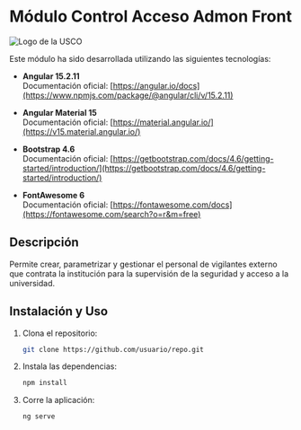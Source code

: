 # Módulo Control Acceso Admon Front

![Logo de la USCO](https://www.usco.edu.co/imagen-institucional/logo/universidad-surcolombiana.png)

Este módulo ha sido desarrollada utilizando las siguientes tecnologías:

- **Angular 15.2.11**  
  Documentación oficial: [https://angular.io/docs](https://www.npmjs.com/package/@angular/cli/v/15.2.11)

- **Angular Material 15**  
  Documentación oficial: [https://material.angular.io/](https://v15.material.angular.io/)

- **Bootstrap 4.6**  
  Documentación oficial: [https://getbootstrap.com/docs/4.6/getting-started/introduction/](https://getbootstrap.com/docs/4.6/getting-started/introduction/)

- **FontAwesome 6**  
  Documentación oficial: [https://fontawesome.com/docs](https://fontawesome.com/search?o=r&m=free)

## Descripción

Permite crear, parametrizar y gestionar el personal de vigilantes externo que contrata la institución para la supervisión de la seguridad y acceso a la universidad.

## Instalación y Uso

1. Clona el repositorio:

   ```bash
   git clone https://github.com/usuario/repo.git
   ```

2. Instala las dependencias:

   ```bash
   npm install
   ```

3. Corre la aplicación:
   ```bash
   ng serve
   ```
